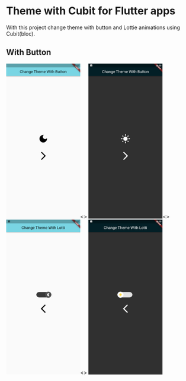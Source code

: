 # Theme with Cubit for Flutter apps

With this project change theme with button and Lottie animations using Cubit(bloc).

## With Button

<p float="left">
  <img src="readme_files/buton_aydinlik.png" width="200" /><>
  <img src="readme_files/buton_karanlik.png" width="200" /><>
  <img src="readme_files/lottie_aydinlik.png" width="200" /><>
  <img src="readme_files/lottie_karanlik.png" width="200" />
</p>
